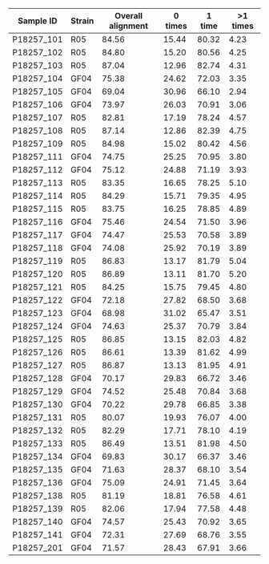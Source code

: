 | Sample ID  | Strain | Overall alignment | 0 times | 1 time | >1 times |
|------------|--------|-------------------|---------|--------|----------|
| P18257_101 |  R05   |       84.56       |  15.44  |  80.32 |   4.23   |
| P18257_102 |  R05   |       84.80       |  15.20  |  80.56 |   4.25   |
| P18257_103 |  R05   |       87.04       |  12.96  |  82.74 |   4.31   |
| P18257_104 |  GF04  |       75.38       |  24.62  |  72.03 |   3.35   |
| P18257_105 |  GF04  |       69.04       |  30.96  |  66.10 |   2.94   |
| P18257_106 |  GF04  |       73.97       |  26.03  |  70.91 |   3.06   |
| P18257_107 |  R05   |       82.81       |  17.19  |  78.24 |   4.57   |
| P18257_108 |  R05   |       87.14       |  12.86  |  82.39 |   4.75   |
| P18257_109 |  R05   |       84.98       |  15.02  |  80.42 |   4.56   |
| P18257_111 |  GF04  |       74.75       |  25.25  |  70.95 |   3.80   |
| P18257_112 |  GF04  |       75.12       |  24.88  |  71.19 |   3.93   |
| P18257_113 |  R05   |       83.35       |  16.65  |  78.25 |   5.10   |
| P18257_114 |  R05   |       84.29       |  15.71  |  79.35 |   4.95   |
| P18257_115 |  R05   |       83.75       |  16.25  |  78.85 |   4.89   |
| P18257_116 |  GF04  |       75.46       |  24.54  |  71.50 |   3.96   |
| P18257_117 |  GF04  |       74.47       |  25.53  |  70.58 |   3.89   |
| P18257_118 |  GF04  |       74.08       |  25.92  |  70.19 |   3.89   |
| P18257_119 |  R05   |       86.83       |  13.17  |  81.79 |   5.04   |
| P18257_120 |  R05   |       86.89       |  13.11  |  81.70 |   5.20   |
| P18257_121 |  R05   |       84.25       |  15.75  |  79.45 |   4.80   |
| P18257_122 |  GF04  |       72.18       |  27.82  |  68.50 |   3.68   |
| P18257_123 |  GF04  |       68.98       |  31.02  |  65.47 |   3.51   |
| P18257_124 |  GF04  |       74.63       |  25.37  |  70.79 |   3.84   |
| P18257_125 |  R05   |       86.85       |  13.15  |  82.03 |   4.82   |
| P18257_126 |  R05   |       86.61       |  13.39  |  81.62 |   4.99   |
| P18257_127 |  R05   |       86.87       |  13.13  |  81.95 |   4.91   |
| P18257_128 |  GF04  |       70.17       |  29.83  |  66.72 |   3.46   |
| P18257_129 |  GF04  |       74.52       |  25.48  |  70.84 |   3.68   |
| P18257_130 |  GF04  |       70.22       |  29.78  |  66.85 |   3.38   |
| P18257_131 |  R05   |       80.07       |  19.93  |  76.07 |   4.00   |
| P18257_132 |  R05   |       82.29       |  17.71  |  78.10 |   4.19   |
| P18257_133 |  R05   |       86.49       |  13.51  |  81.98 |   4.50   |
| P18257_134 |  GF04  |       69.83       |  30.17  |  66.37 |   3.46   |
| P18257_135 |  GF04  |       71.63       |  28.37  |  68.10 |   3.54   |
| P18257_136 |  GF04  |       75.09       |  24.91  |  71.45 |   3.64   |
| P18257_138 |  R05   |       81.19       |  18.81  |  76.58 |   4.61   |
| P18257_139 |  R05   |       82.06       |  17.94  |  77.58 |   4.48   |
| P18257_140 |  GF04  |       74.57       |  25.43  |  70.92 |   3.65   |
| P18257_141 |  GF04  |       72.31       |  27.69  |  68.76 |   3.55   |
| P18257_201 |  GF04  |       71.57       |  28.43  |  67.91 |   3.66   |
